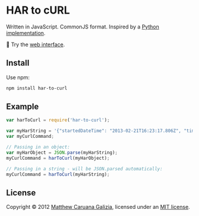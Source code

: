 # HAR to cURL #

Written in JavaScript. CommonJS format. Inspired by a [Python implementation](https://github.com/snoe/harToCurl).

:speech_balloon: Try the [web interface](http://mattcg.github.io/har-to-curl/).

## Install ##

Use npm:

```bash
npm install har-to-curl
```

## Example ##

```JavaScript
var harToCurl = require('har-to-curl');

var myHarString = '{"startedDateTime": "2013-02-21T16:23:17.806Z", "time": 577, "request": { "method": "GET", "url": "http://...';
var myCurlCommand;

// Passing in an object:
var myHarObject = JSON.parse(myHarString);
myCurlCommand = harToCurl(myHarObject);

// Passing in a string - will be JSON.parsed automatically:
myCurlCommand = harToCurl(myHarString);
```

## License ##

Copyright © 2012 [Matthew Caruana Galizia](http://twitter.com/mcaruanagalizia), licensed under an [MIT license](http://mattcg.mit-license.org/).
